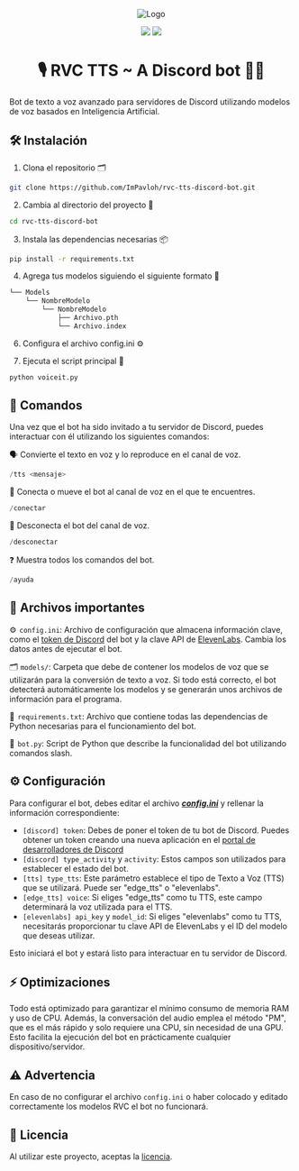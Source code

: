 <div align="center">
  
![Logo](https://support.discord.com/hc/article_attachments/115002567312/Robot.gif)
  
<a href="https://github.com/ImPavloh/cpu-rvc-tts-discord-bot" target="_blank"><img src="https://img.shields.io/github/license/impavloh/cpu-rvc-tts-discord-bot?style=for-the-badge&logo=github&logoColor=white"></a>
<a href="https://twitter.com/ImPavloh" target="_blank"><img src="https://img.shields.io/badge/Pavloh-%231DA1F2.svg?style=for-the-badge&logo=twitter&logoColor=white"></a>

<h1>🎙️ RVC TTS ~ A Discord bot 🤖💬</h1>
</div>

Bot de texto a voz avanzado para servidores de Discord utilizando modelos de voz basados en Inteligencia Artificial.

## 🛠️ Instalación

1. Clona el repositorio 🗂️ 
```bash
git clone https://github.com/ImPavloh/rvc-tts-discord-bot.git
```

2. Cambia al directorio del proyecto 📁 
```bash
cd rvc-tts-discord-bot
```

3. Instala las dependencias necesarias 📦
```bash
pip install -r requirements.txt
```

4. Agrega tus modelos siguiendo el siguiente formato 📂
```Swift
└── Models
    └── NombreModelo
        └── NombreModelo
            ├── Archivo.pth
            └── Archivo.index
```

6. Configura el archivo config.ini ⚙️

7. Ejecuta el script principal 🚀
```bash
python voiceit.py
```

## 📝 Comandos 

Una vez que el bot ha sido invitado a tu servidor de Discord, puedes interactuar con él utilizando los siguientes comandos:

🗣️ Convierte el texto en voz y lo reproduce en el canal de voz.
```python
/tts <mensaje>
```

🔗 Conecta o mueve el bot al canal de voz en el que te encuentres.
```python
/conectar
```

🔌 Desconecta el bot del canal de voz. 
```python
/desconectar
```

❓ Muestra todos los comandos del bot.
```python
/ayuda
```

## 📄 Archivos importantes

⚙️  `config.ini`: Archivo de configuración que almacena información clave, como el [token de Discord](https://discord.com/developers/applications) del bot y la clave API de [ElevenLabs](https://elevenlabs.io). Cambia los datos antes de ejecutar el bot.

🗂️  `models/`: Carpeta que debe de contener los modelos de voz que se utilizarán para la conversión de texto a voz. Si todo está correcto, el bot detecterá automáticamente los modelos y se generarán unos archivos de información para el programa.

📑  `requirements.txt`: Archivo que contiene todas las dependencias de Python necesarias para el funcionamiento del bot.

🤖  `bot.py`: Script de Python que describe la funcionalidad del bot utilizando comandos slash.

## ⚙️ Configuración

Para configurar el bot, debes editar el archivo ***[config.ini](https://github.com/ImPavloh/cpu-rvc-tts-discord-bot/blob/main/config.ini)*** y rellenar la información correspondiente:

- `[discord] token`: Debes de poner el token de tu bot de Discord. Puedes obtener un token creando una nueva aplicación en el [portal de desarrolladores de Discord](https://discord.com/developers/applications)
- `[discord] type_activity` y `activity`: Estos campos son utilizados para establecer el estado del bot.
- `[tts] type_tts`: Este parámetro establece el tipo de Texto a Voz (TTS) que se utilizará. Puede ser "edge_tts" o "elevenlabs".
- `[edge_tts] voice`: Si eliges "edge_tts" como tu TTS, este campo determinará la voz utilizada para el TTS.
- `[elevenlabs] api_key` y `model_id`: Si eliges "elevenlabs" como tu TTS, necesitarás proporcionar tu clave API de ElevenLabs y el ID del modelo que deseas utilizar.

Esto iniciará el bot y estará listo para interactuar en tu servidor de Discord.

## ⚡ Optimizaciones

Todo está optimizado para garantizar el mínimo consumo de memoria RAM y uso de CPU. Además, la conversación del audio emplea el método "PM", que es el más rápido y solo requiere una CPU, sin necesidad de una GPU. Esto facilita la ejecución del bot en prácticamente cualquier dispositivo/servidor.

## ⚠️ Advertencia

En caso de no configurar el archivo `config.ini` o haber colocado y editado correctamente los modelos RVC el bot no funcionará.

## 📝 Licencia

Al utilizar este proyecto, aceptas la [licencia](https://github.com/ImPavloh/rvc-tts-discord-bot/blob/main/LICENSE).

